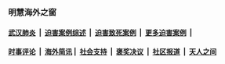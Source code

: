 
### 明慧海外之窗

####  [武汉肺炎](indexes/365.md?t=02240300) &nbsp;|&nbsp;  [迫害案例综述](indexes/328.md?t=02240300) &nbsp;|&nbsp; [迫害致死案例](indexes/277.md?t=02240300)  &nbsp;|&nbsp; [更多迫害案例](indexes/81.md?t=02240300)  &nbsp;|&nbsp; 
####  [时事评论](indexes/19.md?t=02240300) &nbsp;|&nbsp; [海外简讯](indexes/245.md?t=02240300)&nbsp;|&nbsp;  [社会支持](indexes/140.md?t=02240300) &nbsp;|&nbsp; [褒奖决议](indexes/282.md?t=02240300) &nbsp;|&nbsp; [社区报道](indexes/91.md?t=02240300)  &nbsp;|&nbsp; [天人之间](indexes/78.md?t=02240300) 

